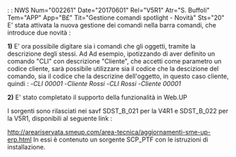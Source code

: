  :  : NWS Num="002261" Date="20170601" Rel="V5R1" Atr="S. Buffoli" Tem="APP" App="B£" Tit="Gestione comandi spotlight - Novità" Sts="20"
E' stata attivata la nuova gestione dei comandi nella barra comandi, che introduce due novità : 

<b>1)</b>
E' ora possibile digitare sia i comandi che gli oggetti, tramite la descrizione degli stessi. Ad Ad esempio, ipotizzando di aver definito un comando "CLI" con descrizione "Cliente", che accetti come parametro un codice cliente, sarà possibile utilizzare sia il codice che la descizione del comando, sia il codice che la descrizine dell'oggetto, in questo caso cliente, quindi : 
-<i>CLI 00001</i>
-<i>Cliente Rossi</i>
-<i>CLI Rossi</i>
-<i>Cliente 00001</i>

<b>2)</b>
E' stato completato il supporto della funzionalità in Web.UP

I sorgenti sono rilasciati nei savf SDST_B_021 per la V4R1 e SDST_B_022 per la V5R1, disponibili al seguente link : 

http://areariservata.smeup.com/area-tecnica/aggiornamenti-sme-up-erp.html 
In essi è contenuto un sorgente SCP_PTF con le istruzioni di installazione.

